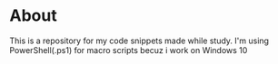 # About
This is a repository for my code snippets made while study. I'm using PowerShell(.ps1) for macro scripts becuz i work on Windows 10
